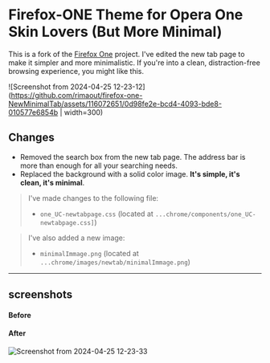 # Firefox-ONE Theme for Opera One Skin Lovers (But More Minimal)

This is a fork of the [Firefox One](https://github.com/Godiesc/firefox-one) project. I've edited the new tab page to make it simpler and more minimalistic. If you're into a clean, distraction-free browsing experience, you might like this.

![Screenshot from 2024-04-25 12-23-12](https://github.com/rimaout/firefox-one-NewMinimalTab/assets/116072651/0d98fe2e-bcd4-4093-bde8-010577e6854b | width=300)


## Changes

- Removed the search box from the new tab page. The address bar is more than enough for all your searching needs.
- Replaced the background with a solid color image. **It's simple, it's clean, it's minimal**.

>I've made changes to the following file:
>- `one_UC-newtabpage.css` (located at `...chrome/components/one_UC-newtabpage.css]`)

>I've also added a new image:
>- `minimalImmage.png` (located at `...chrome/images/newtab/minimalImmage.png`)

---

## screenshots
#### Before


#### After
![Screenshot from 2024-04-25 12-23-33](https://github.com/rimaout/firefox-one-NewMinimalTab/assets/116072651/2bbd3629-1dc4-4920-840c-791130cdb188)
